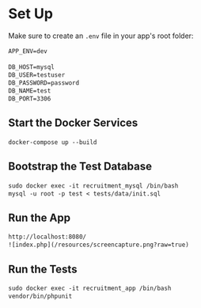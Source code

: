 # Set Up

Make sure to create an `.env` file in your app's root folder:

```
APP_ENV=dev

DB_HOST=mysql
DB_USER=testuser
DB_PASSWORD=password
DB_NAME=test
DB_PORT=3306
```

## Start the Docker Services

    docker-compose up --build

## Bootstrap the Test Database

    sudo docker exec -it recruitment_mysql /bin/bash
    mysql -u root -p test < tests/data/init.sql

## Run the App

    http://localhost:8080/
    ![index.php](/resources/screencapture.png?raw=true)

## Run the Tests

    sudo docker exec -it recruitment_app /bin/bash
    vendor/bin/phpunit
